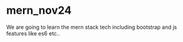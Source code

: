 # mern_nov24
We are going to learn the mern stack tech including bootstrap and js features like es6 etc.. 
